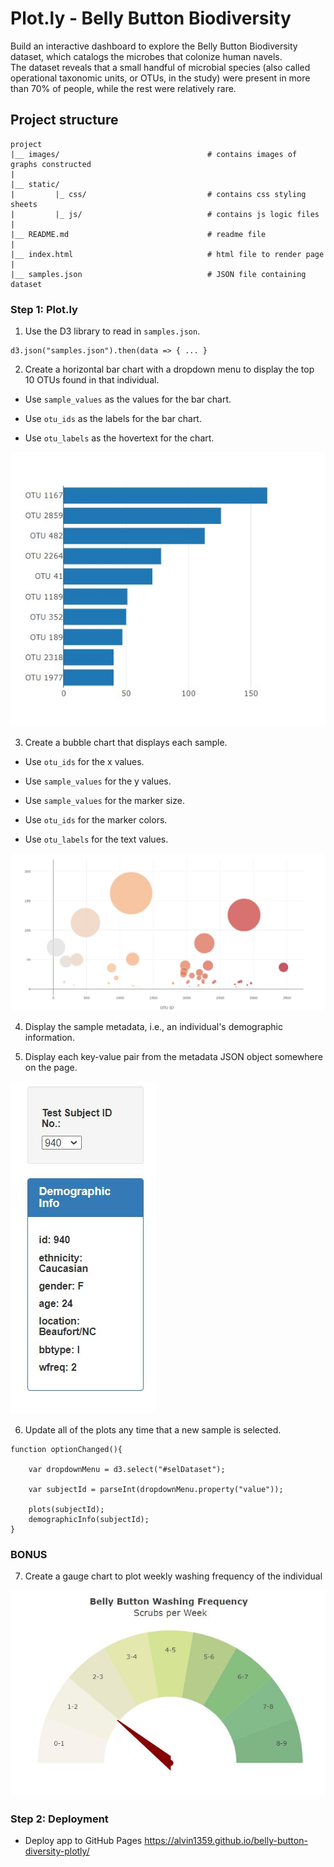 # **Plot**.**ly** - Belly Button Biodiversity
Build an interactive dashboard to explore the Belly Button Biodiversity dataset, which catalogs the microbes that colonize human navels.  
The dataset reveals that a small handful of microbial species (also called operational taxonomic units, or OTUs, in the study) were present in more than 70% of people, while the rest were relatively rare.  
## Project structure
```
project  
|__ images/                                 # contains images of graphs constructed
|
|__ static/                              
|         |_ css/                           # contains css styling sheets
|         |_ js/                            # contains js logic files
|
|__ README.md                               # readme file      
|
|__ index.html                              # html file to render page
|
|__ samples.json                            # JSON file containing dataset
```


### Step 1: **Plot**.**ly**
1. Use the D3 library to read in `samples.json`.

```
d3.json("samples.json").then(data => { ... }
```

2. Create a horizontal bar chart with a dropdown menu to display the top 10 OTUs found in that individual.

* Use `sample_values` as the values for the bar chart.

* Use `otu_ids` as the labels for the bar chart.

* Use `otu_labels` as the hovertext for the chart.


![Bar Chart](images/bar_chart.JPG)

3. Create a bubble chart that displays each sample.

* Use `otu_ids` for the x values.

* Use `sample_values` for the y values.

* Use `sample_values` for the marker size.

* Use `otu_ids` for the marker colors.

* Use `otu_labels` for the text values.

![Bubble Chart](images/bubble_chart.JPG)

4. Display the sample metadata, i.e., an individual's demographic information.

5. Display each key-value pair from the metadata JSON object somewhere on the page.

![Demographic Info](images/dropdown_demographic_info.JPG)

6. Update all of the plots any time that a new sample is selected.
```
function optionChanged(){

    var dropdownMenu = d3.select("#selDataset");

    var subjectId = parseInt(dropdownMenu.property("value"));

    plots(subjectId);
    demographicInfo(subjectId);
}
```

### BONUS

7. Create a gauge chart to plot weekly washing frequency of the individual

![Gauge Chart](images/gauge_chart.JPG)

### Step 2: Deployment
- Deploy app to GitHub Pages
https://alvin1359.github.io/belly-button-diversity-plotly/
